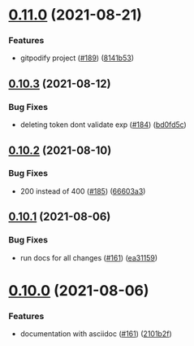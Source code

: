 # [0.11.0](https://github.com/EddieHubCommunity/api/compare/v0.10.3...v0.11.0) (2021-08-21)


### Features

* gitpodify project ([#189](https://github.com/EddieHubCommunity/api/issues/189)) ([8141b53](https://github.com/EddieHubCommunity/api/commit/8141b53482bc63e1987af538db803bfd90a9578f))



## [0.10.3](https://github.com/EddieHubCommunity/api/compare/v0.10.2...v0.10.3) (2021-08-12)


### Bug Fixes

* deleting token dont validate exp ([#184](https://github.com/EddieHubCommunity/api/issues/184)) ([bd0fd5c](https://github.com/EddieHubCommunity/api/commit/bd0fd5cfdecf72ad9e9b9c2383eabe8023a81146))



## [0.10.2](https://github.com/EddieHubCommunity/api/compare/v0.10.1...v0.10.2) (2021-08-10)


### Bug Fixes

* 200 instead of 400 ([#185](https://github.com/EddieHubCommunity/api/issues/185)) ([66603a3](https://github.com/EddieHubCommunity/api/commit/66603a3f862f38a460bd3b6bcd186ecf662dd5d1))



## [0.10.1](https://github.com/EddieHubCommunity/api/compare/v0.10.0...v0.10.1) (2021-08-06)


### Bug Fixes

* run docs for all changes ([#161](https://github.com/EddieHubCommunity/api/issues/161)) ([ea31159](https://github.com/EddieHubCommunity/api/commit/ea311594386f6dbaf5bb6ab9471bb6a3cfe17007))



# [0.10.0](https://github.com/EddieHubCommunity/api/compare/v0.9.1...v0.10.0) (2021-08-06)


### Features

* documentation with asciidoc ([#161](https://github.com/EddieHubCommunity/api/issues/161)) ([2101b2f](https://github.com/EddieHubCommunity/api/commit/2101b2f30aa16bb85a0432651f26404f5bef6709))




